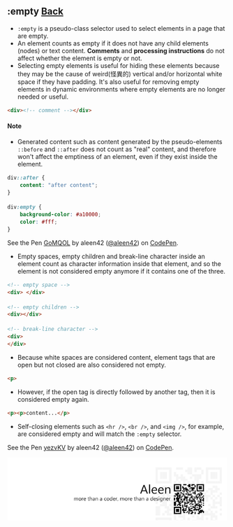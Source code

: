 ## :empty [**Back**](./../pseudoClass.md)

- `:empty` is a pseudo-class selector used to select elements in a page that are empty.
- An element counts as empty if it does not have any child elements (nodes) or text content. **Comments** and **processing instructions** do not affect whether the element is empty or not.
- Selecting empty elements is useful for hiding these elements because they may be the cause of weird(怪異的) vertical and/or horizontal white space if they have padding. It's also useful for removing empty elements in dynamic environments where empty elements are no longer needed or useful.

```html
<div><!-- comment --></div>
```

#### Note

- Generated content such as content generated by the pseudo-elements `::before` and `::after` does not count as "real" content, and therefore won't affect the emptiness of an element, even if they exist inside the element.

```css
div::after {
    content: "after content";
}

div:empty {
    background-color: #a10000;
    color: #fff;
}
```

<p data-height="266" data-theme-id="21735" data-slug-hash="GoMQOL" data-default-tab="result" data-user="aleen42" class='codepen'>See the Pen <a href='http://codepen.io/aleen42/pen/GoMQOL/'>GoMQOL</a> by aleen42 (<a href='http://codepen.io/aleen42'>@aleen42</a>) on <a href='http://codepen.io'>CodePen</a>.</p>
<script async src="//assets.codepen.io/assets/embed/ei.js"></script>

- Empty spaces, empty children and break-line character inside an element count as character information inside that element, and so the element is not considered empty anymore if it contains one of the three. 

```html
<!-- empty space -->
<div> </div>

<!-- empty children -->
<div></div>

<!-- break-line character -->
<div>
</div>
```

- Because white spaces are considered content, element tags that are open but not closed are also considered not empty.

```html
<p>
```

- However, if the open tag is directly followed by another tag, then it is considered empty again.

```html
<p><p>content...</p>
```

- Self-closing elements such as `<hr />`, `<br />`, and `<img />`, for example, are considered empty and will match the `:empty` selector.

<p data-height="266" data-theme-id="21735" data-slug-hash="yezvKV" data-default-tab="result" data-user="aleen42" class='codepen'>See the Pen <a href='http://codepen.io/aleen42/pen/yezvKV/'>yezvKV</a> by aleen42 (<a href='http://codepen.io/aleen42'>@aleen42</a>) on <a href='http://codepen.io'>CodePen</a>.</p>
<script async src="//assets.codepen.io/assets/embed/ei.js"></script>

<a href="http://aleen42.github.io/" target="_blank" ><img src="./../../../pic/tail.gif"></a>